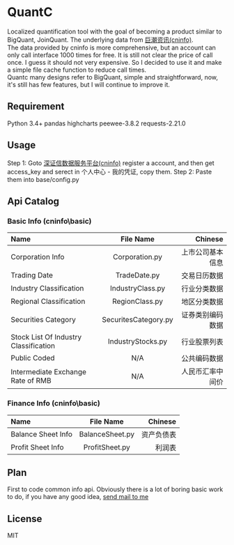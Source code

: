# QuantC
Localized quantification tool with the goal of becoming a product similar to BigQuant, JoinQuant. The underlying data from [巨潮资讯(cninfo)](http://webapi.cninfo.com.cn/).<br>
The data provided by cninfo is more comprehensive, but an account can only call interface 1000 times for free. It is still not
clear the price of call once. I guess it should not very expensive. So I decided to use it and make a simple file cache function to reduce call times.<br>
Quantc many designs refer to BigQuant, simple and straightforward, now, it's still has few features, but I will continue to improve it.

## Requirement
Python 3.4+
pandas
highcharts
peewee-3.8.2
requests-2.21.0

## Usage
Step 1: Goto [深证信数据服务平台(cninfo)](http://webapi.cninfo.com.cn/) register a account, and then get access_key and serect in 个人中心 - 我的凭证, copy them.
Step 2: Paste them into base/config.py

## Api Catalog

### Basic Info (cninfo\basic)
Name | File Name | Chinese
:----------- | :-----------: | -----------:
Corporation Info | Corporation.py | 上市公司基本信息
Trading Date | TradeDate.py | 交易日历数据
Industry Classification | IndustryClass.py | 行业分类数据
Regional Classification | RegionClass.py | 地区分类数据
Securities Category | SecuritesCategory.py | 证券类别编码数据
Stock List Of Industry Classification | IndustryStocks.py | 行业股票列表
Public Coded | N/A | 公共编码数据
Intermediate Exchange Rate of RMB | N/A | 人民币汇率中间价

### Finance Info (cninfo\basic)
Name | File Name | Chinese
:----------- | :-----------: | -----------:
Balance Sheet Info | BalanceSheet.py | 资产负债表
Profit Sheet Info | ProfitSheet.py | 利润表

## Plan
First to code common info api. Obviously there is a lot of boring basic work to do, if you have any good idea,
<a href="mailto:icharm.me@outlook.com">send mail to me</a>

## License
MIT

